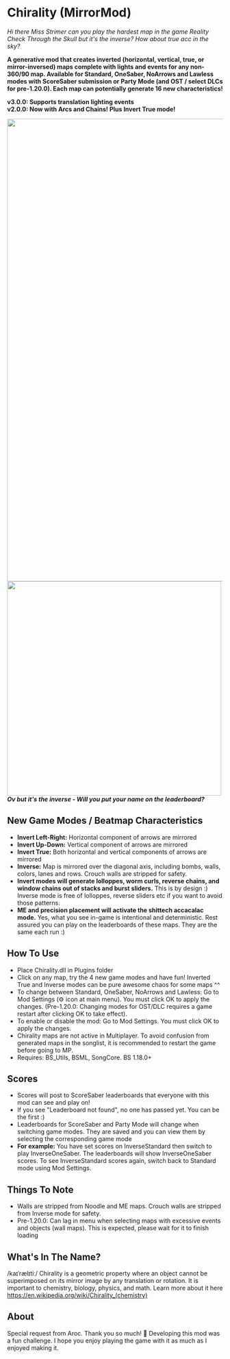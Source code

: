 # Chirality (MirrorMod)

*Hi there Miss Strimer can you play the hardest map in the game Reality Check Through the Skull but it's the inverse? How about true acc in the sky?*

**A generative mod that creates inverted (horizontal, vertical, true, or mirror-inversed) maps complete with lights and events for any non-360/90 map.
Available for Standard, OneSaber, NoArrows and Lawless modes with ScoreSaber submission or Party Mode (and OST / select DLCs for pre-1.20.0). Each map can potentially generate 16 new characteristics!**

<p>
  <b>
    v3.0.0: Supports translation lighting events<br>
    v2.0.0: Now with Arcs and Chains! Plus Invert True mode!<br>
  </b>
</p>

<p>
  <img src="https://github.com/zeph-yr/Chirality/blob/ME_Noodle/Screenshots/menu_4_small.png"/ width="1080"><br>
  <img src="https://github.com/zeph-yr/Chirality/blob/ME_Noodle/Screenshots/mirror.png" width="500"/><br>
  <b><i>Ov but it's the inverse - Will you put your name on the leaderboard?</i></b>
</p>

## New Game Modes / Beatmap Characteristics
- **Invert Left-Right:** Horizontal component of arrows are mirrored
- **Invert Up-Down:** Vertical component of arrows are mirrored
- **Invert True:** Both horizontal and vertical components of arrows are mirrored
- **Inverse:** Map is mirrored over the diagonal axis, including bombs, walls, colors, lanes and rows. Crouch walls are stripped for safety.
- **Invert modes will generate lolloppes, worm curls, reverse chains, and window chains out of stacks and burst sliders.** This is by design :) Inverse mode is free of lolloppes, reverse sliders etc if you want to avoid those patterns.
- **ME and precision placement will activate the shittech accacalac mode.** Yes, what you see in-game is intentional and deterministic. Rest assured you can play on the leaderboards of these maps. They are the same each run :)

## How To Use
- Place Chirality.dll in Plugins folder
- Click on any map, try the 4 new game modes and have fun! Inverted True and Inverse modes can be pure awesome chaos for some maps ^^
- To change between Standard, OneSaber, NoArrows and Lawless: Go to Mod Settings (⚙️ icon at main menu). You must click OK to apply the changes. (Pre-1.20.0: Changing modes for OST/DLC requires a game restart after clicking OK to take effect).
- To enable or disable the mod: Go to Mod Settings. You must click OK to apply the changes.
- Chirality maps are not active in Multiplayer. To avoid confusion from generated maps in the songlist, it is recommended to restart the game before going to MP.
- Requires: BS_Utils, BSML, SongCore. BS 1.18.0+

## Scores
- Scores will post to ScoreSaber leaderboards that everyone with this mod can see and play on!
- If you see "Leaderboard not found", no one has passed yet. You can be the first :)
- Leaderboards for ScoreSaber and Party Mode will change when switching game modes. They are saved and you can view them by selecting the corresponding game mode
- **For example:** You have set scores on InverseStandard then switch to play InverseOneSaber. The leaderboards will show InverseOneSaber scores. To see InverseStandard scores again, switch back to Standard mode using Mod Settings.

## Things To Note
- Walls are stripped from Noodle and ME maps. Crouch walls are stripped from Inverse mode for safety.
- Pre-1.20.0: Can lag in menu when selecting maps with excessive events and objects (wall maps). This is expected, please wait for it to finish loading

## What's In The Name?
/kaɪˈrælɪtiː/ Chirality is a geometric property where an object cannot be superimposed on its mirror image by any translation or rotation. It is important to chemistry, biology, physics, and math. Learn more about it here https://en.wikipedia.org/wiki/Chirality_(chemistry)

## About
Special request from Aroc. Thank you so much! 💖 Developing this mod was a fun challenge. I hope you enjoy playing the game with it as much as I enjoyed making it.
